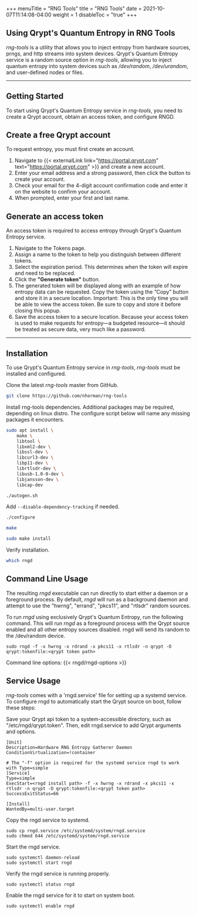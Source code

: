 +++
menuTitle = "RNG Tools"
title = "RNG Tools"
date = 2021-10-07T11:14:08-04:00
weight = 1
disableToc = "true"
+++

## Using Qrypt's Quantum Entropy in RNG Tools

*rng-tools* is a utility that allows you to inject entropy from hardware sources, prngs, and http streams into system devices. Qrypt's Quantum Entropy service is a random source option in *rng-tools*, allowing you to inject quantum entropy into system devices such as */dev/random*, */dev/urandom*, and user-defined nodes or files.

---

## Getting Started

To start using Qrypt's Quantum Entropy service in *rng-tools*, you need to create a Qrypt account, obtain an access token, and configure RNGD.

## Create a free Qrypt account

To request entropy, you must first create an account.

1.  Navigate to {{< externalLink link="https://portal.qrypt.com" text="https://portal.qrypt.com" >}} and create a new account.
2.  Enter your email address and a strong password, then click the button to create your account.
3.  Check your email for the 4-digit account confirmation code and enter it on the website to confirm your account.
4.  When prompted, enter your first and last name.

## Generate an access token

An access token is required to access entropy through Qrypt's Quantum Entropy service.

1. Navigate to the Tokens page.
2. Assign a name to the token to help you distinguish between different tokens.
3. Select the expiration period. This determines when the token will expire and need to be replaced.
4. Click the **"Generate token"** button.
5. The generated token will be displayed along with an example of how entropy data can be requested. Copy the token using the “Copy” button and store it in a secure location. Important: This is the only time you will be able to view the access token. Be sure to copy and store it before closing this popup.
6. Save the access token to a secure location. Because your access token is used to make requests for entropy—a budgeted resource—it should be treated as secure data, very much like a password.

---

## Installation

To use Qrypt's Quantum Entropy service in *rng-tools*, *rng-tools* must be installed and configured.

Clone the latest *rng-tools* master from GitHub.
```bash
git clone https://github.com/nhorman/rng-tools
```

Install rng-tools dependencies. Additional packages may be required, depending on linux distro. The configure script below will name any missing packages it encounters.
```bash
sudo apt install \
    make \
    libtool \
    libxml2-dev \
    libssl-dev \
    libcurl3-dev \
    libp11-dev \
    librtlsdr-dev \
    libusb-1.0-0-dev \
    libjansson-dev \
    libcap-dev
```

```bash
./autogen.sh
```

Add `--disable-dependency-tracking` if needed.
```bash
./configure
```

```bash
make
```

```bash
sudo make install
```

Verify installation.
```bash
which rngd
```

## Command Line Usage
The resulting *rngd* executable can run directly to start either a daemon or a foreground process. By default, *rngd* will run as a background daemon and attempt to use the "hwrng", "errand", "pkcs11", and "rtlsdr" random sources.

To run *rngd* using exclusively Qrypt's Quantum Entropy, run the following command. This will run *rngd* as a foreground process with the Qrypt source enabled and all other entropy sources disabled. rngd will send its random to the /dev/random device.
```
sudo rngd -f -x hwrng -x rdrand -x pkcs11 -x rtlsdr -n qrypt -O qrypt:tokenfile:<qrypt token path>
```

Command line options:
{{< rngd/rngd-options >}}

## Service Usage
*rng-tools* comes with a 'rngd.service' file for setting up a systemd service. To configure rngd to automatically start the Qrypt source on boot, follow these steps:

Save your Qrypt api token to a system-accessible directory, such as "/etc/rngd/qrypt.token". Then, edit rngd.service to add Qrypt arguments and options.
```
[Unit]
Description=Hardware RNG Entropy Gatherer Daemon
ConditionVirtualization=!container

# The "-f" option is required for the systemd service rngd to work with Type=simple
[Service]
Type=simple
ExecStart=<rngd install path> -f -x hwrng -x rdrand -x pkcs11 -x rtlsdr -n qrypt -O qrypt:tokenfile:<qrypt token path>
SuccessExitStatus=66

[Install]
WantedBy=multi-user.target
```

Copy the rngd service to systemd.
```
sudo cp rngd.service /etc/systemd/system/rngd.service
sudo chmod 644 /etc/systemd/system/rngd.service
```

Start the rngd service.
```
sudo systemctl daemon-reload
sudo systemctl start rngd
```

Verify the rngd service is running properly.
```
sudo systemctl status rngd
```

Enable the rngd service for it to start on system boot.
```
sudo systemctl enable rngd
```

